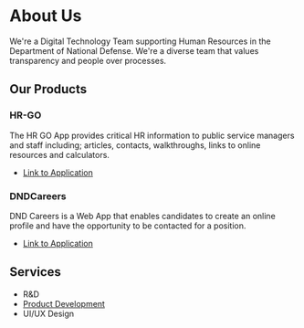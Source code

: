 # About Us

We're a Digital Technology Team supporting Human Resources in the Department of National Defense. We're a diverse team that values transparency and people over processes.

## Our Products

### HR-GO

The HR GO App provides critical HR information to public service managers and staff including; articles, contacts, walkthroughs, links to online resources and calculators.

* [Link to Application](https://www.canada.ca/en/mobile.html#HRGO)

### DNDCareers

DND Careers is a Web App that enables candidates to create an online profile and have the opportunity to be contacted for a position.

* [Link to Application](https://civilian-careers-defence.canada.ca/)

## Services

* R&D
* [Product Development](./product-development.md)
* UI/UX Design
